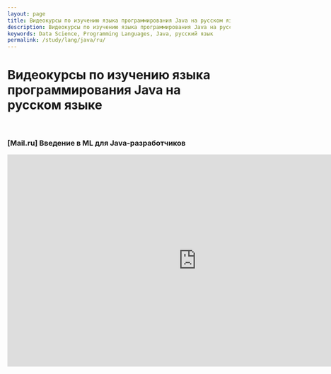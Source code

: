 ```yaml
---
layout: page
title: Видеокурсы по изучению языка программирования Java на русском языке
description: Видеокурсы по изучению языка программирования Java на русском языке
keywords: Data Science, Programming Languages, Java, русский язык
permalink: /study/lang/java/ru/
---
```


# Видеокурсы по изучению языка программирования Java на русском языке

<br/>

### [Mail.ru] Введение в ML для Java-разработчиков

<div align="center">
    <iframe width="853" height="480" src="https://www.youtube.com/embed/Tw7cC3vQ11k" frameborder="0" allow="accelerometer; autoplay; encrypted-media; gyroscope; picture-in-picture" allowfullscreen></iframe>
</div>

